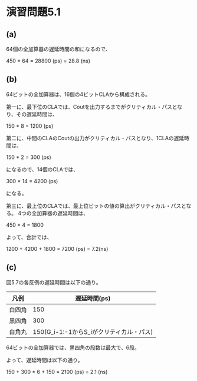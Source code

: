 # 演習問題5.1

## (a)

64個の全加算器の遅延時間の和になるので、

450 * 64 = 28800 (ps) = 28.8 (ns)

## (b)

64ビットの全加算器は、16個の4ビットCLAから構成される。

第一に、最下位のCLAでは、Coutを出力するまでがクリティカル・パスとなり、その遅延時間は、

150 * 8 = 1200 (ps)

第二に、中間のCLAのCoutの出力がクリティカル・パスとなり、1CLAの遅延時間は、

150 * 2 = 300 (ps)

になるので、14個のCLAでは、

300 * 14 = 4200 (ps)

になる。

第三に、最上位のCLAでは、最上位ビットの値の算出がクリティカル・パスとなる。
4つの全加算器の遅延時間は、

450 * 4 = 1800

よって、合計では、

1200 + 4200 + 1800 = 7200 (ps) = 7.2(ns)

## (c)

図5.7の各反例の遅延時間は以下の通り。

凡例 | 遅延時間(ps)
---- | ----
白四角 | 150
黒四角 | 300
白角丸 | 150(G_i-1:-1からS_iがクリティカル・パス)

64ビットの全加算器では、黒四角の段数は最大で、6段。

よって、遅延時間は以下の通り。

150 + 300 * 6 + 150 = 2100 (ps) = 2.1 (ns)

